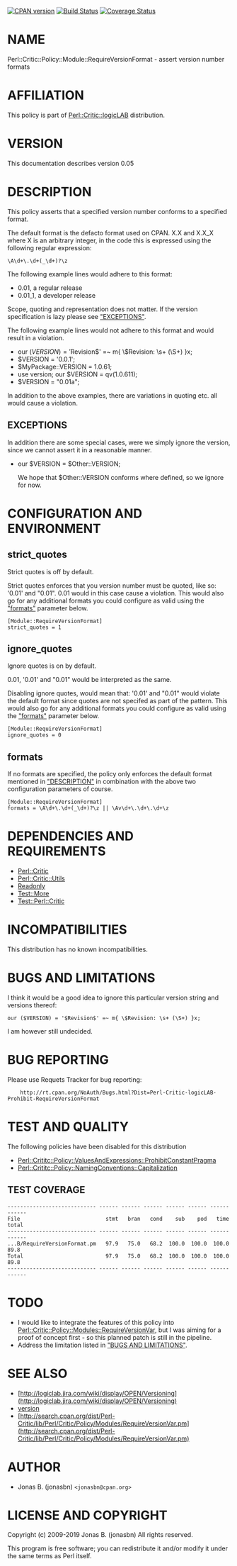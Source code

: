 [![CPAN version](https://badge.fury.io/pl/Perl-Critic-Policy-logicLAB-RequireVersionFormat.svg)](http://badge.fury.io/pl/Perl-Critic-Policy-logicLAB-RequireVersionFormat)
[![Build Status](https://travis-ci.org/jonasbn/pcpmrvf.svg?branch=master)](https://travis-ci.org/jonasbn/pcpmrvf)
[![Coverage Status](https://coveralls.io/repos/jonasbn/pcpmrvf/badge.png)](https://coveralls.io/r/jonasbn/pcpmrvf)

# NAME

Perl::Critic::Policy::Module::RequireVersionFormat - assert version number formats

# AFFILIATION

This policy is part of [Perl::Critic::logicLAB](https://metacpan.org/pod/Perl::Critic::logicLAB) distribution.

# VERSION

This documentation describes version 0.05

# DESCRIPTION

This policy asserts that a specified version number conforms to a specified
format.

The default format is the defacto format used on CPAN. X.X and X.X\_X where X
is an arbitrary integer, in the code this is expressed using the following
regular expression:

    \A\d+\.\d+(_\d+)?\z

The following example lines would adhere to this format:

- 0.01, a regular release
- 0.01\_1, a developer release

Scope, quoting and representation does not matter. If the version specification
is lazy please see ["EXCEPTIONS"](#exceptions).

The following example lines would not adhere to this format and would result in
a violation.

- our ($VERSION) = '$Revision$' =~ m{ \\$Revision: \\s+ (\\S+) }x;
- $VERSION = '0.0.1';
- $MyPackage::VERSION = 1.0.61;
- use version; our $VERSION = qv(1.0.611);
- $VERSION = "0.01a";

In addition to the above examples, there are variations in quoting etc. all
would cause a violation.

## EXCEPTIONS

In addition there are some special cases, were we simply ignore the version,
since we cannot assert it in a reasonable manner.

- our $VERSION = $Other::VERSION;

    We hope that $Other::VERSION conforms where defined, so we ignore for now.

# CONFIGURATION AND ENVIRONMENT

## strict\_quotes

Strict quotes is off by default.

Strict quotes enforces that you version number must be quoted, like so:
'0.01' and "0.01". 0.01 would in this case cause a violation. This
would also go for any additional formats you could configure as valid using
the ["formats"](#formats) parameter below.

    [Module::RequireVersionFormat]
    strict_quotes = 1

## ignore\_quotes

Ignore quotes is on by default.

0.01, '0.01' and "0.01" would be interpreted as the same.

Disabling ignore quotes, would mean that: '0.01' and "0.01" would violate the
default format since quotes are not specifed as part of the pattern. This
would also go for any additional formats you could configure as valid using
the ["formats"](#formats) parameter below.

    [Module::RequireVersionFormat]
    ignore_quotes = 0

## formats

If no formats are specified, the policy only enforces the default format
mentioned in ["DESCRIPTION"](#description) in combination with the above two configuration
parameters of course.

    [Module::RequireVersionFormat]
    formats = \A\d+\.\d+(_\d+)?\z || \Av\d+\.\d+\.\d+\z

# DEPENDENCIES AND REQUIREMENTS

- [Perl::Critic](https://metacpan.org/pod/Perl::Critic)
- [Perl::Critic::Utils](https://metacpan.org/pod/Perl::Critic::Utils)
- [Readonly](https://metacpan.org/pod/Readonly)
- [Test::More](https://metacpan.org/pod/Test::More)
- [Test::Perl::Critic](https://metacpan.org/pod/Test::Perl::Critic)

# INCOMPATIBILITIES

This distribution has no known incompatibilities.

# BUGS AND LIMITATIONS

I think it would be a good idea to ignore this particular version string and versions thereof:

    our ($VERSION) = '$Revision$' =~ m{ \$Revision: \s+ (\S+) }x;

I am however still undecided.

# BUG REPORTING

Please use Requets Tracker for bug reporting:

        http://rt.cpan.org/NoAuth/Bugs.html?Dist=Perl-Critic-logicLAB-Prohibit-RequireVersionFormat

# TEST AND QUALITY

The following policies have been disabled for this distribution

- [Perl::Crititc::Policy::ValuesAndExpressions::ProhibitConstantPragma](https://metacpan.org/pod/Perl::Crititc::Policy::ValuesAndExpressions::ProhibitConstantPragma)
- [Perl::Crititc::Policy::NamingConventions::Capitalization](https://metacpan.org/pod/Perl::Crititc::Policy::NamingConventions::Capitalization)

## TEST COVERAGE

    ---------------------------- ------ ------ ------ ------ ------ ------ ------
    File                           stmt   bran   cond    sub    pod   time  total
    ---------------------------- ------ ------ ------ ------ ------ ------ ------
    ...B/RequireVersionFormat.pm   97.9   75.0   68.2  100.0  100.0  100.0   89.8
    Total                          97.9   75.0   68.2  100.0  100.0  100.0   89.8
    ---------------------------- ------ ------ ------ ------ ------ ------ ------

# TODO

- I would like to integrate the features of this policy into [Perl::Critic::Policy::Modules::RequireVersionVar](https://metacpan.org/pod/Perl::Critic::Policy::Modules::RequireVersionVar), but I was aiming for a proof of concept first - so this planned patch is still in the pipeline.
- Address the limitation listed in ["BUGS AND LIMITATIONS"](#bugs-and-limitations).

# SEE ALSO

- [http://logiclab.jira.com/wiki/display/OPEN/Versioning](http://logiclab.jira.com/wiki/display/OPEN/Versioning)
- [version](https://metacpan.org/pod/version)
- [http://search.cpan.org/dist/Perl-Critic/lib/Perl/Critic/Policy/Modules/RequireVersionVar.pm](http://search.cpan.org/dist/Perl-Critic/lib/Perl/Critic/Policy/Modules/RequireVersionVar.pm)

# AUTHOR

- Jonas B. (jonasbn) `<jonasbn@cpan.org>`

# LICENSE AND COPYRIGHT

Copyright (c) 2009-2019 Jonas B. (jonasbn) All rights reserved.

This program is free software; you can redistribute it and/or modify it under the same terms as Perl itself.
